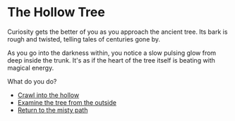 # The Hollow Tree

Curiosity gets the better of you as you approach the ancient tree. Its bark is rough and twisted, telling tales of centuries gone by.

As you go into the darkness within, you notice a slow pulsing glow from deep inside the trunk. It's as if the heart of the tree itself is beating with magical energy.

What do you do?

- [Crawl into the hollow](inside-tree.md)
- [Examine the tree from the outside](examine-tree.md)
- [Return to the misty path](misty-path.md)
